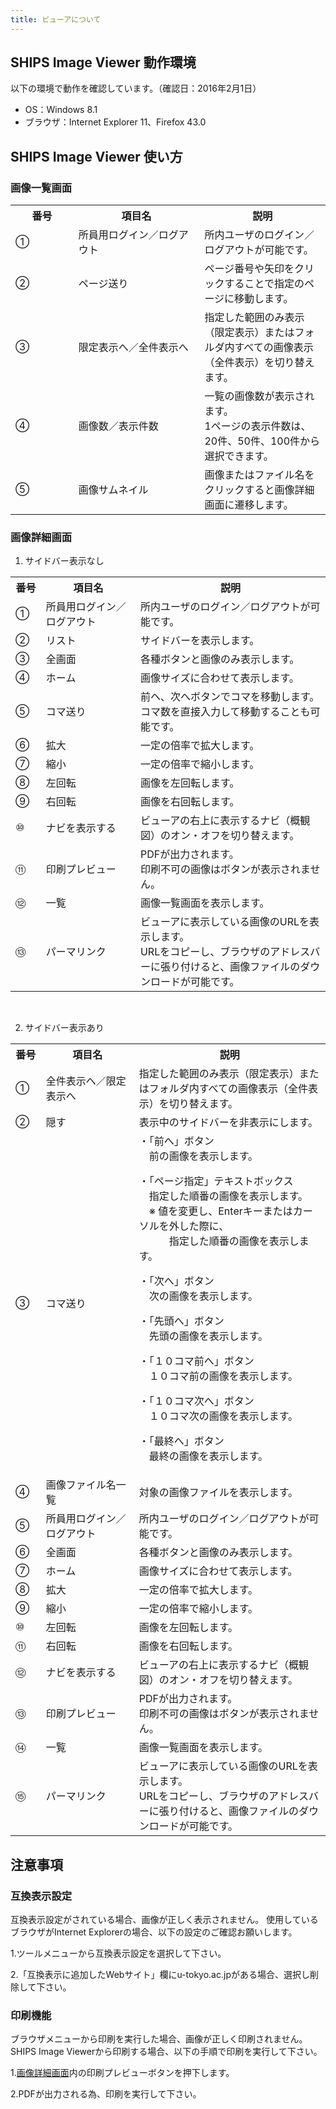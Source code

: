 ```yaml
---
title: ビューアについて
---
```


<h2 class="h03">SHIPS Image Viewer 動作環境</h2>

以下の環境で動作を確認しています。（確認日：2016年2月1日）

* OS：Windows 8.1
* ブラウザ：Internet Explorer 11、Firefox 43.0

<h2 class="h03">SHIPS Image Viewer 使い方</h2>

<h3 class="h04 mt2 mb2">画像一覧画面</h3>

<v-img src="/assets/img/faq/viewer_sample01.jpeg"></v-img>

<table class="table04 mt2">

<tbody><tr>
<th width="20%">番号</th>
<th width="40%">項目名</th>
<th width="40%">説明</th>
</tr>

<tr>
<td class="no">①</td>
<td>所員用ログイン／ログアウト</td>
<td>所内ユーザのログイン／ログアウトが可能です。</td>
</tr>

<tr>
<td class="no">②</td>
<td>ページ送り</td>
<td>ページ番号や矢印をクリックすることで指定のページに移動します。</td>
</tr>

<tr>
<td class="no">③</td>
<td>限定表示へ／全件表示へ</td>
<td>指定した範囲のみ表示（限定表示）またはフォルダ内すべての画像表示（全件表示）を切り替えます。</td>
</tr>

<tr>
<td class="no">④</td>
<td>画像数／表示件数</td>
<td>一覧の画像数が表示されます。
<br>1ページの表示件数は、20件、50件、100件から選択できます。</td>
</tr>

<tr>
<td class="no">⑤</td>
<td>画像サムネイル</td>
<td>画像またはファイル名をクリックすると画像詳細画面に遷移します。</td>
</tr>

</tbody></table>

<h3 class="h04 mt2 mb2" id="shosai">画像詳細画面</h3>

1. サイドバー表示なし

<v-img src="/assets/img/faq/viewer_sample02_1.jpeg"></v-img>

<table class="table04 mt2">

<tbody><tr>
<th width="40">番号</th>
<th width="215">項目名</th>
<th width="460">説明</th>
</tr>

<tr>
<td class="no">①</td>
<td>所員用ログイン／ログアウト</td>
<td>所内ユーザのログイン／ログアウトが可能です。</td>
</tr>

<tr>
<td class="no">②</td>
<td>リスト</td>
<td>サイドバーを表示します。</td>
</tr>

<tr>
<td class="no">③</td>
<td>全画面</td>
<td>各種ボタンと画像のみ表示します。</td>
</tr>

<tr>
<td class="no">④</td>
<td>ホーム</td>
<td>画像サイズに合わせて表示します。</td>
</tr>

<tr>
<td class="no">⑤</td>
<td>コマ送り</td>
<td>前ヘ、次へボタンでコマを移動します。
<br>コマ数を直接入力して移動することも可能です。</td>
</tr>

<tr>
<td class="no">⑥</td>
<td>拡大</td>
<td>一定の倍率で拡大します。</td>
</tr>

<tr>
<td class="no">⑦</td>
<td>縮小</td>
<td>一定の倍率で縮小します。</td>
</tr>

<tr>
<td class="no">⑧</td>
<td>左回転</td>
<td>画像を左回転します。</td>
</tr>

<tr>
<td class="no">⑨</td>
<td>右回転</td>
<td>画像を右回転します。</td>
</tr>

<tr>
<td class="no">⑩</td>
<td>ナビを表示する</td>
<td>ビューアの右上に表示するナビ（概観図）のオン・オフを切り替えます。</td>
</tr>

<tr>
<td class="no">⑪</td>
<td>印刷プレビュー</td>
<td>
PDFが出力されます。<br>
印刷不可の画像はボタンが表示されません。
</td>
</tr>

<tr>
<td class="no">⑫</td>
<td>一覧</td>
<td>画像一覧画面を表示します。</td>
</tr>

<tr>
<td class="no">⑬</td>
<td>パーマリンク</td>
<td>
ビューアに表示している画像のURLを表示します。<br>
URLをコピーし、ブラウザのアドレスバーに張り付けると、画像ファイルのダウンロードが可能です。
</td>
</tr>
</tbody></table>

<br/>

2. サイドバー表示あり

<v-img src="/assets/img/faq/viewer_sample02_2.jpeg"></v-img>

<table class="table04 mt2">

<tbody><tr>
<th width="40">番号</th>
<th width="215">項目名</th>
<th width="460">説明</th>
</tr>

<tr>
<td class="no">①</td>
<td>全件表示へ／限定表示へ</td>
<td>
指定した範囲のみ表示（限定表示）またはフォルダ内すべての画像表示（全件表示）を切り替えます。
</td>
</tr>

<tr>
<td class="no">②</td>
<td>隠す</td>
<td>表示中のサイドバーを非表示にします。</td>
</tr>

<tr>
<td class="no">③</td>
<td>コマ送り</td>
<td>
・「前へ」ボタン<br>
　前の画像を表示します。
<p>
・「ページ指定」テキストボックス<br>
　指定した順番の画像を表示します。<br>
　※ 値を変更し、Enterキーまたはカーソルを外した際に、<br>
　　　指定した順番の画像を表示します。</p>
<p>
・「次へ」ボタン<br>　次の画像を表示します。</p>
<p>
・「先頭へ」ボタン<br>　先頭の画像を表示します。</p>
<p>
・「１０コマ前へ」ボタン<br>　１０コマ前の画像を表示します。</p>
<p>
・「１０コマ次へ」ボタン<br>　１０コマ次の画像を表示します。</p>
<p>
・「最終へ」ボタン<br>　最終の画像を表示します。</p>

</td>
</tr>

<tr>
<td class="no">④</td>
<td>画像ファイル名一覧</td>
<td> 対象の画像ファイルを表示します。 </td>
</tr>

<tr>
<td class="no">⑤</td>
<td>所員用ログイン／ログアウト</td>
<td>所内ユーザのログイン／ログアウトが可能です。</td>
</tr>

<tr>
<td class="no">⑥</td>
<td>全画面</td>
<td>各種ボタンと画像のみ表示します。</td>
</tr>

<tr>
<td class="no">⑦</td>
<td>ホーム</td>
<td>画像サイズに合わせて表示します。</td>
</tr>

<tr>
<td class="no">⑧</td>
<td>拡大</td>
<td>一定の倍率で拡大します。</td>
</tr>

<tr>
<td class="no">⑨</td>
<td>縮小</td>
<td>一定の倍率で縮小します。</td>
</tr>

<tr>
<td class="no">⑩</td>
<td>左回転</td>
<td>画像を左回転します。</td>
</tr>

<tr>
<td class="no">⑪</td>
<td>右回転</td>
<td>画像を右回転します。</td>
</tr>

<tr>
<td class="no">⑫</td>
<td>ナビを表示する</td>
<td>ビューアの右上に表示するナビ（概観図）のオン・オフを切り替えます。</td>
</tr>

<tr>
<td class="no">⑬</td>
<td>印刷プレビュー</td>
<td>
PDFが出力されます。<br>
印刷不可の画像はボタンが表示されません。
</td>
</tr>

<tr>
<td class="no">⑭</td>
<td>一覧</td>
<td>画像一覧画面を表示します。</td>
</tr>

<tr>
<td class="no">⑮</td>
<td>パーマリンク</td>
<td>
ビューアに表示している画像のURLを表示します。<br>
URLをコピーし、ブラウザのアドレスバーに張り付けると、画像ファイルのダウンロードが可能です。
</td>
</tr>

</tbody></table>



<h2 class="h03 mt2">注意事項</h2>

<h3 class="h04 mt2">互換表示設定</h3>

互換表示設定がされている場合、画像が正しく表示されません。
使用しているブラウザがInternet Explorerの場合、以下の設定のご確認お願いします。

1.ツールメニューから互換表示設定を選択して下さい。

<v-img src="/assets/img/faq/viewer_sample03.jpeg"></v-img>

2.「互換表示に追加したWebサイト」欄にu-tokyo.ac.jpがある場合、選択し削除して下さい。

<v-img src="/assets/img/faq/viewer_sample04.jpeg"></v-img>

<h3 class="h04 mt2">印刷機能</h3>

ブラウザメニューから印刷を実行した場合、画像が正しく印刷されません。
SHIPS Image Viewerから印刷する場合、以下の手順で印刷を実行して下さい。

1.[画像詳細画面](#shosai)内の印刷プレビューボタンを押下します。

2.PDFが出力される為、印刷を実行して下さい。

<v-img src="/assets/img/faq/viewer_sample05.jpeg"></v-img>